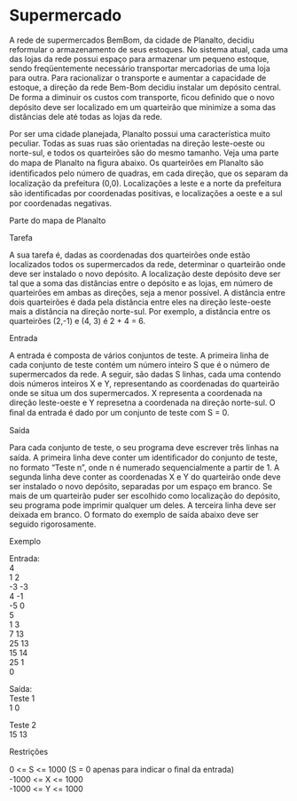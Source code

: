 # Supermercado

A rede de supermercados BemBom, da cidade de Planalto, decidiu reformular o armazenamento de seus estoques. No sistema atual, cada uma das lojas da rede possui espaço para armazenar um pequeno estoque, sendo freqüentemente necessário transportar mercadorias de uma loja para outra. Para racionalizar o transporte e aumentar a capacidade de estoque, a direção da rede Bem-Bom decidiu instalar um depósito central. De forma a diminuir os custos com transporte, ﬁcou deﬁnido que o novo depósito deve ser localizado em um quarteirão que minimize a soma das distâncias dele até todas as lojas da rede.

Por ser uma cidade planejada, Planalto possui uma característica muito peculiar. Todas as suas ruas são orientadas na direção leste-oeste ou norte-sul, e todos os quarteirões são do mesmo tamanho. Veja uma parte do mapa de Planalto na ﬁgura abaixo. Os quarteirões em Planalto são identiﬁcados pelo número de quadras, em cada direção, que os separam da localização da prefeitura (0,0). Localizações a leste e a norte da prefeitura são identiﬁcadas por coordenadas positivas, e localizações a oeste e a sul por coordenadas negativas.

Parte do mapa de Planalto
[](https://congenial.com.br/img-problem/supermercado.jpg)

Tarefa

A sua tarefa é, dadas as coordenadas dos quarteirões onde estão localizados todos os supermercados da rede, determinar o quarteirão onde deve ser instalado o novo depósito. A localização deste depósito deve ser tal que a soma das distâncias entre o depósito e as lojas, em número de quarteirões em ambas as direções, seja a menor possível. A distância entre dois quarteirões é dada pela distância entre eles na direção leste-oeste mais a distância na direção norte-sul. Por exemplo, a distância entre os quarteirões (2,-1) e (4, 3) é 2 + 4 = 6.

Entrada

A entrada é composta de vários conjuntos de teste. A primeira linha de cada conjunto de teste contém um número inteiro S que é o número de supermercados da rede. A seguir, são dadas S linhas, cada uma contendo dois números inteiros X e Y, representando as coordenadas do quarteirão onde se situa um dos supermercados. X representa a coordenada na direção leste-oeste e Y represetna a coordenada na direção norte-sul. O ﬁnal da entrada é dado por um conjunto de teste com S = 0.

Saída

Para cada conjunto de teste, o seu programa deve escrever três linhas na saída. A primeira linha deve conter um identiﬁcador do conjunto de teste, no formato “Teste n”, onde n é numerado sequencialmente a partir de 1. A segunda linha deve conter as coordenadas X e Y do quarteirão onde deve ser instalado o novo depósito, separadas por um espaço em branco. Se mais de um quarteirão puder ser escolhido como localização do depósito, seu programa pode imprimir qualquer um deles. A terceira linha deve ser deixada em branco. O formato do exemplo de saída abaixo deve ser seguido rigorosamente.

Exemplo

Entrada: <br>
4 <br>
1 2 <br>
-3 -3 <br>
4 -1 <br>
-5 0 <br>
5 <br>
1 3 <br>
7 13 <br>
25 13 <br>
15 14 <br>
25 1 <br>
0

Saída: <br>
Teste 1 <br>
1 0

Teste 2 <br>
15 13


Restrições

0 <= S <= 1000 (S = 0 apenas para indicar o ﬁnal da entrada) <br>
-1000 <= X <= 1000 <br>
-1000 <= Y <= 1000
